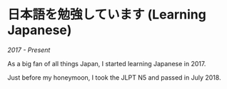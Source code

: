 # 日本語を勉強しています (Learning Japanese)
<!--- japanese -->
*2017 - Present*

As a big fan of all things Japan, I started learning Japanese in 2017.

Just before my honeymoon, I took the JLPT N5 and passed in July 2018.

